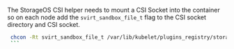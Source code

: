 The StorageOS CSI helper needs to mount a CSI Socket into the container so
on each node add the `svirt_sandbox_file_t` flag to the CSI socket directory
and CSI socket.

   ```bash
    chcon -Rt svirt_sandbox_file_t /var/lib/kubelet/plugins_registry/storageos
    ```
